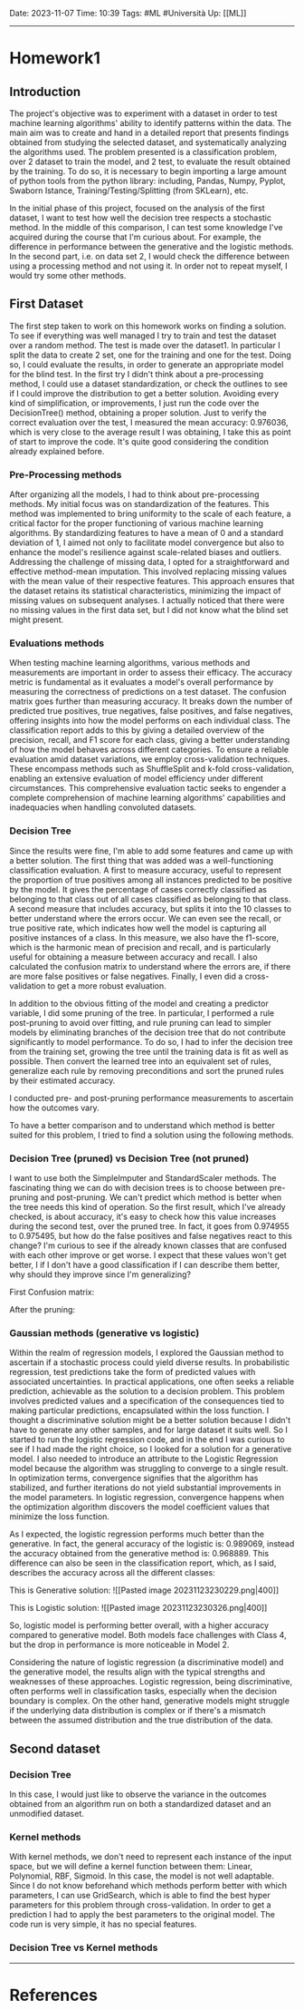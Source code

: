 Date: 2023-11-07
Time: 10:39
Tags: #ML #Università 
Up: [[ML]]

---
# Homework1


## Introduction

The project's objective was to experiment with a dataset in order to test machine learning algorithms' ability to identify patterns within the data. The main aim was to create and hand in a detailed report that presents findings obtained from studying the selected dataset, and systematically analyzing the algorithms used. 
The problem presented is a classification problem, over 2 dataset to train the model, and 2 test, to evaluate the result obtained by the training. To do so, it is necessary to begin importing a large amount of python tools from the python library: including, Pandas, Numpy, Pyplot, Swaborn Istance, Training/Testing/Splitting (from SKLearn), etc.

In the initial phase of this project, focused on the analysis of the first dataset, I want to test how well the decision tree respects a stochastic method. In the middle of this comparison, I can test some knowledge I've acquired during the course that I'm curious about. For example, the difference in performance between the generative and the logistic methods. In the second part, i.e. on data set 2, I would check the difference between using a processing method and not using it. In order not to repeat myself, I would try some other methods.



## First Dataset

The first step taken to work on this homework works on finding a solution. To see if everything was well managed I try to train and test the dataset over a random method. The test is made over the dataset1. In particular I split the data to create 2 set, one for the training and one for the test. Doing so, I could evaluate the results, in order to generate an appropriate model for the blind test. 
In the first try I didn't think about a pre-processing method, I could use a dataset standardization, or check the outlines to see if I could improve the distribution to get a better solution. Avoiding every kind of simplification, or improvements, I just run the code over the DecisionTree() method, obtaining a proper solution. Just to verify the correct evaluation over the test, I measured the mean accuracy: 0.976036, which is very close to the average result I was obtaining, I take this as point of start to improve the code. It's quite good considering the condition already explained before. 

### Pre-Processing methods

After organizing all the models, I had to think about pre-processing methods.
My initial focus was on standardization of the features. This method was implemented to bring uniformity to the scale of each feature, a critical factor for the proper functioning of various machine learning algorithms. By standardizing features to have a mean of 0 and a standard deviation of 1, I aimed not only to facilitate model convergence but also to enhance the model's resilience against scale-related biases and outliers.
Addressing the challenge of missing data, I opted for a straightforward and effective method-mean imputation. This involved replacing missing values with the mean value of their respective features. This approach ensures that the dataset retains its statistical characteristics, minimizing the impact of missing values on subsequent analyses. I actually noticed that there were no missing values in the first data set, but I did not know what the blind set might present.

### Evaluations methods

When testing machine learning algorithms, various methods and measurements are important in order to assess their efficacy. The accuracy metric is fundamental as it evaluates a model's overall performance by measuring the correctness of predictions on a test dataset. The confusion matrix goes further than measuring accuracy. It breaks down the number of predicted true positives, true negatives, false positives, and false negatives, offering insights into how the model performs on each individual class. The classification report adds to this by giving a detailed overview of the precision, recall, and F1 score for each class, giving a better understanding of how the model behaves across different categories. To ensure a reliable evaluation amid dataset variations, we employ cross-validation techniques. These encompass methods such as ShuffleSplit and k-fold cross-validation, enabling an extensive evaluation of model efficiency under different circumstances. This comprehensive evaluation tactic seeks to engender a complete comprehension of machine learning algorithms' capabilities and inadequacies when handling convoluted datasets.

### Decision Tree

Since the results were fine, I'm able to add some features and came up with a better solution. The first thing that was added was a well-functioning classification evaluation. A first to measure accuracy, useful to represent the proportion of true positives among all instances predicted to be positive by the model. It gives the percentage of cases correctly classified as belonging to that class out of all cases classified as belonging to that class.
A second measure that includes accuracy, but splits it into the 10 classes to better understand where the errors occur. We can even see the recall, or true positive rate, which indicates how well the model is capturing all positive instances of a class. In this measure, we also have the f1-score, which is the harmonic mean of precision and recall, and is particularly useful for obtaining a measure between accuracy and recall. 
I also calculated the confusion matrix to understand where the errors are, if there are more false positives or false negatives. Finally, I even did a cross-validation to get a more robust evaluation.

In addition to the obvious fitting of the model and creating a predictor variable, I did some pruning of the tree. In particular, I performed a rule post-pruning to avoid over fitting, and rule pruning can lead to simpler models by eliminating branches of the decision tree that do not contribute significantly to model performance. To do so, I had to infer the decision tree from the training set, growing the tree until the training data is fit as well as possible. Then convert the learned tree into an equivalent set of rules, generalize each rule by removing preconditions and sort the pruned rules by their estimated accuracy.

I conducted pre- and post-pruning performance measurements to ascertain how the outcomes vary.

To have a better comparison and to understand which method is better suited for this problem, I tried to find a solution using the following methods. 

### Decision Tree (pruned) vs Decision Tree (not pruned)
I want to use both the SimpleImputer and StandardScaler methods. The fascinating thing we can do with decision trees is to choose between pre-pruning and post-pruning. We can't predict which method is better when the tree needs this kind of operation. So the first result, which I've already checked, is about accuracy, it's easy to check how this value increases during the second test, over the pruned tree. In fact, it goes from 0.974955 to 0.975495, but how do the false positives and false negatives react to this change? I'm curious to see if the already known classes that are confused with each other improve or get worse. I expect that these values won't get better, I if I don't have a good classification if I can describe them better, why should they improve since I'm generalizing?

First Confusion matrix:


After the pruning:


### Gaussian methods (generative vs logistic)

Within the realm of regression models, I explored the Gaussian method to ascertain if a stochastic process could yield diverse results. In probabilistic regression, test predictions take the form of predicted values with associated uncertainties. In practical applications, one often seeks a reliable prediction, achievable as the solution to a decision problem. This problem involves predicted values and a specification of the consequences tied to making particular predictions, encapsulated within the loss function. I thought a discriminative solution might be a better solution because I didn't have to generate any other samples, and for large dataset it suits well. So I started to run the logistic regression code, and in the end I was curious to see if I had made the right choice, so I looked for a solution for a generative model. 
I also needed to introduce an attribute to the Logistic Regression model because the algorithm was struggling to converge to a single result. In optimization terms, convergence signifies that the algorithm has stabilized, and further iterations do not yield substantial improvements in the model parameters. In logistic regression, convergence happens when the optimization algorithm discovers the model coefficient values that minimize the loss function. 


As I expected, the logistic regression performs much better than the generative. In fact, the general accuracy of the logistic is: 0.989069, instead the accuracy obtained from the generative method is: 0.968889. This difference can also be seen in the classification report, which, as I said, describes the accuracy across all the different classes:

This is Generative solution:
![[Pasted image 20231123230229.png|400]]

This is Logistic solution:
![[Pasted image 20231123230326.png|400]]

So, logistic model is performing better overall, with a higher accuracy compared to generative model. Both models face challenges with Class 4, but the drop in performance is more noticeable in Model 2.

Considering the nature of logistic regression (a discriminative model) and the generative model, the results align with the typical strengths and weaknesses of these approaches. Logistic regression, being discriminative, often performs well in classification tasks, especially when the decision boundary is complex. On the other hand, generative models might struggle if the underlying data distribution is complex or if there's a mismatch between the assumed distribution and the true distribution of the data.

## Second dataset

### Decision Tree

In this case, I would just like to observe the variance in the outcomes obtained from an algorithm run on both a standardized dataset and an unmodified dataset.

### Kernel methods

With kernel methods, we don't need to represent each instance of the input space, but we will define a kernel function between them: Linear, Polynomial, RBF, Sigmoid. In this case, the model is not well adaptable. Since I do not know beforehand which methods perform better with which parameters, I can use GridSearch, which is able to find the best hyper parameters for this problem through cross-validation. 
In order to get a prediction I had to apply the best parameters to the original model. 
The code run is very simple, it has no special features. 

### Decision Tree vs Kernel methods




---
# References
